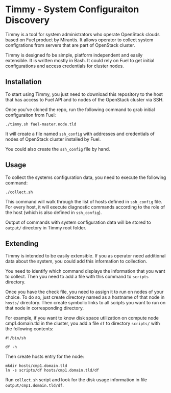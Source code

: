 # Timmy - System Configuraiton Discovery

Timmy is a tool for system administrators who operate OpenStack clouds based on
Fuel product by Mirantis. It allows operator to collect system configrations
from servers that are part of OpenStack cluster.

Timmy is designed fo be simple, platform independent and easily extensible. It
is written mostly in Bash. It could rely on Fuel to get initial configurations
and access credentials for cluster nodes.

## Installation

To start using Timmy, you just need to download this repository to the host that
has access to Fuel API and to nodes of the OpenStack cluster via SSH.

Once you've cloned the repo, run the following command to grab initial
configuraiton from Fuel:

    ./timmy.sh fuel-master.node.tld

It will create a file named `ssh_config` with addresses and credentials of nodes
of OpenStack cluster installed by Fuel.

You could also create the `ssh_config` file by hand.

## Usage

To collect the systems configuration data, you need to execute the following
command:

    ./collect.sh

This command will walk through the list of hosts defined in `ssh_config` file.
For every host, it will execute diagnostic commands according to the role of the
host (which is also defined in `ssh_config`). 

Output of commands with system configuration data will be stored to `output/`
directory in Timmy root folder.

## Extending

Timmy is intended to be easily extensible. If you as operator need additional
data about the system, you could add this information to collection.

You need to identify which command displays the information that you want to
collect. Then you need to add a file with this command to `scripts` directory.

Once you have the check file, you need to assign it to run on nodes of your
choice. To do so, just create directory named as a hostname of that node in
`hosts/` directory. Then create symbolic links to all scripts you want to run on
that node in corresponding directory.

For example, if you want to know disk space utilization on compute node
cmp1.domain.tld in the cluster, you add a file `df` to directory
`scripts/` with the following contents:

    #!/bin/sh
   
    df -h
   
Then create hosts entry for the node:

    mkdir hosts/cmp1.domain.tld
    ln -s scripts/df hosts/cmp1.domain.tld/df
    
Run `collect.sh` script and look for the disk usage information in file
`output/cmp1.domain.tld/df`.
